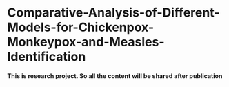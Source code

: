 # Comparative-Analysis-of-Different-Models-for-Chickenpox-Monkeypox-and-Measles-Identification
**This is research project. So all the content will be shared after publication**

